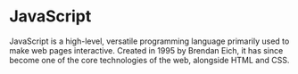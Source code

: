 # JavaScript
JavaScript is a high-level, versatile programming language primarily used to make web pages interactive. Created in 1995 by Brendan Eich, it has since become one of the core technologies of the web, alongside HTML and CSS.
